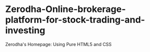 # Zerodha-Online-brokerage-platform-for-stock-trading-and-investing
Zerodha's Homepage: Using Pure HTML5 and CSS

